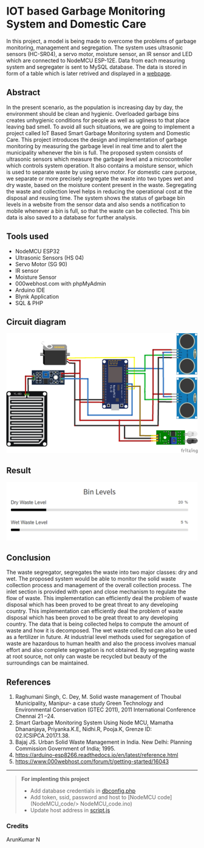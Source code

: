 # **IOT based Garbage Monitoring System and Domestic Care**

In this project, a model is being made to overcome the problems of garbage monitoring, management and segregation. The system uses ultrasonic sensors (HC-SR04), a servo motor, moisture sensor, an IR sensor and LED which are connected to NodeMCU ESP-12E. Data from each measuring system and segregater is sent to MySQL database. The data is stored in form of a table which is later retrived and displayed in a [webpage](https://iotgarbagemonitoringsystem.000webhostapp.com/).

## Abstract

In the present scenario, as the population is increasing day by day, the environment should be clean and hygienic. Overloaded garbage bins creates unhygienic conditions for people as well as ugliness to that place leaving bad smell. To avoid all such situations, we are going to implement a project called IoT Based Smart Garbage Monitoring system and Domestic Care. This project introduces the design and implementation of garbage monitoring by measuring the garbage level in real time and to alert the municipality whenever the bin is full. The proposed system consists of ultrasonic sensors which measure the garbage level and a microcontroller which controls system operation. It also contains a moisture sensor, which is used to separate waste by using servo motor. For domestic care purpose, we separate or more precisely segregate the waste into two types wet and dry waste, based on the moisture content present in the waste. Segregating the waste and collection level helps in reducing the operational cost at the disposal and reusing time. The system shows the status of garbage bin levels in a website from the sensor data and also sends a notification to mobile whenever a bin is full, so that the waste can be collected. This bin data is also saved to a database for further analysis.
 
## Tools used

- NodeMCU ESP32
- Ultrasonic Sensors (HS 04)
- Servo Motor (SG 90)
- IR sensor
- Moisture Sensor
- 000webhost.com with phpMyAdmin
- Arduino IDE
- Blynk Application
- SQL & PHP

## Circuit diagram

![Circuit Diagram](images/circuit&#32;diagram.jpg)

## Result

![Web Page Result](images/webpage-result.png)

## Conclusion

The waste segregator, segregates the waste into two major classes: dry and wet. The proposed system would be able to monitor the solid waste collection process and management of the overall collection process. The inlet section is provided with open and close mechanism to regulate the flow of waste. This implementation can efficiently deal the problem of waste disposal which has been proved to be great threat to any developing country. This implementation can efficiently deal the problem of waste disposal which has been proved to be great threat to any developing country. The data that is being collected helps to compute the amount of waste and how it is decomposed. The wet waste collected can also be used as a fertilizer in future. At industrial level methods used for segregation of waste are hazardous to human health and also the process involves manual effort and also complete segregation is not obtained. By segregating waste at root source, not only can waste be recycled but beauty of the surroundings can be maintained.

## References

1. Raghumani Singh, C. Dey, M. Solid waste management of Thoubal Municipality, Manipur- a case  study Green Technology and Environmental Conservation (GTEC 2011), 2011 International  Conference Chennai 21 –24.
2. Smart Garbage Monitoring System Using Node MCU, Mamatha Dhananjaya, Priyanka.K.E,  Nidhi.R, Pooja.K, Grenze ID: 02.ICSIPCA.2017.1.38.  
3. Bajaj JS. Urban Solid Waste Management in India. New Delhi: Planning Commission Government of India; 1995.
4. https://arduino-esp8266.readthedocs.io/en/latest/reference.html
5. https://www.000webhost.com/forum/t/getting-started/16043

***

> **For implenting this project**
>
> * Add database credentials in [dbconfig.php](api/dbconfig.php)
> * Add token, ssid, password and host to [NodeMCU code](NodeMCU_code/> NodeMCU_code.ino)
> * Update host address in [script.js](script.js)

### Credits

ArunKumar N